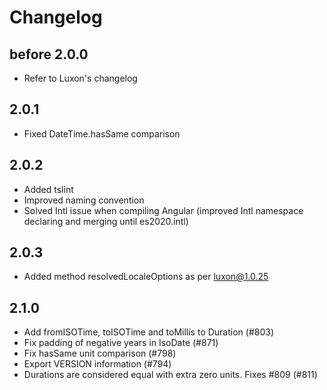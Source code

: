 # Changelog

## before 2.0.0
* Refer to Luxon's changelog 
 
## 2.0.1
* Fixed DateTime.hasSame comparison 

## 2.0.2
* Added tslint
* Improved naming convention
* Solved Intl issue when compiling Angular (improved Intl namespace declaring and merging until es2020.intl)

## 2.0.3
* Added method resolvedLocaleOptions as per luxon@1.0.25

## 2.1.0
* Add fromISOTime, toISOTime and toMillis to Duration (#803)
* Fix padding of negative years in IsoDate (#871)
* Fix hasSame unit comparison (#798)
* Export VERSION information (#794)
* Durations are considered equal with extra zero units. Fixes #809 (#811)